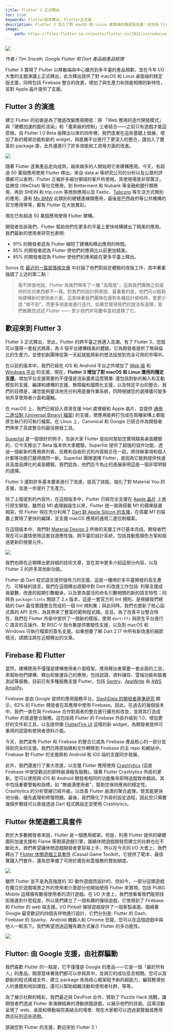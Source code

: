 ```yaml
---
title: Flutter 3 正式釋出
toc: true
keywords: Flutter版本釋出, Flutter正式版
description: Flutter 3 加入了對 macOS 和 Linux 桌面端的穩定版支援！也包括 Firebase、生產力和效能相關的更新。
image:
    path: https://files.flutter-io.cn/posts/flutter-cn/2022/introducing-flutter-3/flutter3_hero.png
---
```


![](https://files.flutter-io.cn/posts/flutter-cn/2022/introducing-flutter-3/flutter3_hero.png)

_作者 / Tim Sneath, Google Flutter 和 Dart 產品組產品經理_

Flutter 3 實現了 Flutter 以移動端為中心擴充到多平臺的產品規劃，並在今年 I/O 大會的主題演講上正式釋出，此次釋出提供了對 macOS 和 Linux 桌面端的穩定版支援，同時包括 Firebase 整合的改進，增加了與生產力和效能相關的新特性，並對 Apple 晶片提供了支援。

## Flutter 3 的演進

建立 Flutter 的初衷是為了徹底改變應用開發：將 「Web 應用的迭代開發模式」與「硬體加速的圖形渲染」和「畫素級的控制」三者結合——之前只有遊戲才能這麼做。自 Flutter 1.0 Beta 版釋出以來的四年裡，我們逐漸在這些基礎上發展，增加了新的框架功能和新的 widget，與底層平台進行了更深入的整合，還加入了豐富的 package 庫，此外還進行了許多效能和工具等方面的改進。

![](https://files.flutter-io.cn/posts/flutter-cn/2022/introducing-flutter-3/flutter-milestones.png)

隨著 Flutter 逐漸產品走向成熟，越來越多的人開始用它來建構應用。今天，有超過 50 萬個應用使用 Flutter 釋出。來自 data.ai 等研究公司的分析以及公眾的評價都可以表明，Flutter 正被許多細分領域的客戶所使用。其使用場景非常廣泛，從微信 (WeChat) 等社交應用，到 Betterment 和 Nubank 等金融和銀行類應用，再到 SHEIN 和 trip.com 等商旅應用以及 Fastic、[Tabcorp](https://auspreneur.com.au/tabcorp-adopts-googles-flutter-platform/ "Tabcorp 使用 Google Flutter 平台進行建構") 等生活方式類別的應用，還有 [My BMW](https://www.press.bmwgroup.com/global/article/detail/T0328610EN/the-my-bmw-app:-new-features-and-tech-insights-for-march-2021 "My BMW 應用: 2021 年 3 月的新特性更新和技術說明") 此類別的硬體連線類應用，最後是巴西政府等公共機構的官方應用等等，都有 Flutter 在大放異彩。

<highlight>現在已有超過 50 萬個應用使用 Flutter 建構。</highlight>

開發者告訴我們，Flutter 幫助他們在更多的平臺上更快地構建出了精美的應用。我們最新的使用者研究也表明:

- 91\% 的開發者認為 Flutter 縮短了建構和釋出應用的時間。
- 85\% 的開發者認為 Flutter 使他們的應用比以前更加精美。
- 85\% 的開發者認為 Flutter 使他們的應用能在更多平臺上釋出。

Sonos 在 [最近的一篇部落格文章](https://tech-blog.sonos.com/posts/renovating-setup-with-flutter/ "最近的一篇部落格文章") 中討論了他們對設定體驗的改版工作，其中著重強調了上述的第二點：

> 毫不誇張地說，Flutter 為我們帶來了一種 "高階感"，這與我們團隊之前提供的任何東西都不一樣。對我們的設計師來說，最重要的是，他們可以輕鬆地建構新的使用者介面，這意味著我們團隊在面對各種設計規格時，會更少說 "做不到"，而更多地直接進行迭代。如果您覺得我們的說法有道理，我們推薦您試試 Flutter —— 至少我們非常慶幸當初選擇了它。

## 歡迎來到 Flutter 3

Flutter 3 正式釋出，至此，Flutter 的跨平臺之旅邁入高潮。有了 Flutter 3，您就可以僅用一套程式碼庫，為 6 個平台建構精美的體驗。它為開發者提供了無與倫比的生產力，並使初創團隊從第一天起就能將新的想法投放到完全可用的市場中。

在以前的版本中，我們已經在 iOS 和 Android 平台之外增加了 [Web 端](https://mp.weixin.qq.com/s/6oSwvPsMy6r4AW90aostiA) 和 [Windows 平台](https://mp.weixin.qq.com/s/GSsym9zSYusZkrNLI2a6fQ) 的支援，現在，**Flutter 3 增加了對 macOS 和 Linux 應用的穩定支援**。增加平台支援需要的不僅僅是渲染畫素這麼簡單: 還包括對新的輸入和互動模型的支援、編譯和建構的支援、無障礙和國際化支援，以及特定平台的整合。我們的目標是，讓您能夠靈活地充分利用底層作業系統，同時根據您的選擇儘可能多地共享使用者介面和邏輯。

在 macOS 上，我們已經投入資源支援 Intel 處理器和 Apple 晶片，並提供 [通用二進位制 (Universal Binary) 檔案](https://developer.apple.com/documentation/apple-silicon/building-a-universal-macos-binary "Apple 開發者文件: 建構通用 mac OS 二進位制檔案")) 的支援，使應用能夠打包成在兩種架構上都能原生執行的可執行檔案。在 Linux 上，Canonical 和 Google 已經合作為開發者們帶來了高度整合的最佳開發工具。

[Superlist](https://superlist.com/ "團隊生產力提高工具 Superlist") 是一個很好的例子，告訴大家 Flutter 是如何幫助您實現精美桌面體驗的，它今天推出了 Beta 版本供大家體驗。Superlist 提供了超強的協作功能，透過一個嶄新的應用將列表、任務和自由形式的內容結合在一起，將待辦事項和個人計劃等功能打磨得煥然一新。Superlist 團隊選擇 Flutter，是因為它能夠提供快速且高度品牌化的桌面體驗。我們認為，他們迄今為止的進展表明這是一個非常明智的選擇。

Flutter 3 還對許多基本要素進行了改進，提高了效能，強化了對 Material You 的支援，並進一步提升了生產力。

除了上面提到的內容外，在這個版本中，Flutter 已經完全支援在 [Apple 晶片](https://support.apple.com/zh-cn/HT211814 "搭載 Apple 晶片的 Mac 電腦") 上進行原生開發。雖然自 M1 處理器誕生以來，Flutter 就一直與搭載 M1 的蘋果裝置相容，但 Flutter 現在充分利用了 [Dart 對 Apple Silicon 的支援](https://mp.weixin.qq.com/s/mogv7U94WdZQ5Wd_S0kXLg)，在搭載 M1 的裝置上實現了更快的編譯，並支援 macOS 應用的通用二進位制檔案。

在這個版本中，我們對 [Material Design 3](https://m3.material-io.cn "Material Design 3 主頁") 所做的支援工作已基本完成。開發者們現在可以盡情使用這套自適應性強、跨平臺的設計系統，包括其動態顏色方案和經過更新的視覺元件。

![](https://files.flutter-io.cn/posts/flutter-cn/2022/introducing-flutter-3/m3-support.png)

我們也將在近期釋出更詳細的技術文章，並在其中更多介紹這部分內容，以及 Flutter 3 的許多其他新功能。

Flutter 由 Dart 程式語言提供強有力的支援，這是一種用於多平臺開發的高生產力、可移植的語言。我們在這個釋出週期中對 Dart 的改進工作包括: 列舉支援成員變數、改進的超類引數繼承，以及更為靈活的命名引數相關的新的語言特性；同時為 `package:lints` 開啟了 2.x 版本，這是一套官方的 lint 規則，是根據我們總結的 Dart 最佳實踐整合而成的一個 lint 規則集；與此同時，我們也更新了核心函式庫的 API 文件，為其帶來了豐富的範例程式碼。並且，為了改善平台整合特性，我們在 Flutter 外掛中提供了一個新的模版，使用 `dart:ffi` 與原生平台進行 C 語言的互操作、對 RISC-V 指令集提供實驗性支援，以及對 macOS 和 Windows 可執行檔案的簽名支援。如果想要了解 Dart 2.17 中所有新改進的細節情況，請關注將在近期釋出的文章。

## Firebase 和 Flutter

當然，建構應用不僅僅是建構使用者介面框架。應用釋出者需要一套全面的工具，來幫助他們建構、釋出和營運自己的應用，包括認證、資料儲存、雲端功能和裝置測試等服務。目前已有多種服務支援 Flutter，包括 [Sentry](https://docs.sentry.io/platforms/flutter/ "Sentry 文件: Flutter 平台整合")、[AppWrite](https://appwrite.io/docs/getting-started-for-flutter "AppWrite 文件: 在 Appwrite 平臺中使用 Flutter") 和 [AWS Amplify](https://docs.amplify.aws/start/q/integration/flutter/ "AWS Amplify 文件: Flutter 整合")。

Firebase 是由 Google 提供的應用服務平台。[SlashData 的開發者基準研究](https://www.slashdata.co/developer-program-benchmarking/ "SlashData 的開發者基準研究") 顯示，62\% 的 Flutter 開發者在其應用中使用 Firebase。因此，在過去的幾個版本中，我們一直在與 Firebase 合作對兩者的整合進行擴充和改良，並將其打造成 Flutter 的首選整合服務。這包括將 Flutter 的 Firebase 外掛升級到 1.0，增加更好的文件和工具，以及提供像 [FlutterFire UI](https://pub.dev/packages/flutterfire_ui "FlutterFire UI package 頁面") 這樣的新 widget，為開發者提供可重用的認證和使用者資料介面。

今天，我們宣佈 Flutter 和 Firebase 的整合已成為 Firebase 產品核心的一部分並得到完全的支援。我們已將原始碼和文件轉移到 Firebase 的主 repo 和網站中。Firebase 對 Flutter 的支援將和 Android 和 iOS 端的支援同步發展。

此外，我們還進行了重大改進，以支援 Flutter 應用使用 [Crashlytics](https://firebase.google.cn/docs/crashlytics "Firebase Crashlytics 產品主頁") (這是 Firebase 中很受歡迎的即時崩潰報告服務)。隨著 Flutter Crashlytics 外掛的更新，您可以使用與 iOS 和 Android 開發者相同的功能集來即時追蹤致命錯誤。其中包括重要警報和指標，如 "無崩潰使用者"，幫助您保持應用的穩定性。Crashlytics 的分析管線已經升級，以改善 Flutter 崩潰的聚合處理，使其能更快地分級、優先處理和修復問題。最後，我們簡化了外掛的設定過程，因此您只需要幾個步驟就可以直接透過 Dart 程式碼設定並使用 Crashlytics。

## Flutter 休閒遊戲工具套件

對於大多數開發者來說，Flutter 是一個應用框架。但是，利用 Flutter 提供的硬體圖形加速支援和 Flame 等開源遊戲引擎，圍繞休閒遊戲開發而建立的社群也在不斷壯大。我們希望讓休閒遊戲開發者更容易上手，所以在今天的 I/O 大會上，我們釋出了 [Flutter 休閒遊戲工具套件](https://flutter.dev/games "Flutter 休閒遊戲工具套件") \(Casual Game Toolkit\)，它提供了範本、最佳實踐入門套件，還為您準備了可用於廣告和雲服務的贊助額度。

![](https://files.flutter-io.cn/posts/flutter-cn/2022/introducing-flutter-3/announcing-flutter-casual-game-toolkit.png)

雖然 Flutter 並不是為高強度的 3D 動作遊戲而設計的，但如今，一部分這類遊戲在獨立於遊戲場景之外的使用者介面部分也開始使用 Flutter 來實現，包括 PUBG Mobile 這樣擁有數億使用者的流行遊戲。在 I/O 大會上，我們想看看我們能把技術推進到什麼程度，所以我們建立了一個有趣的彈球遊戲，它使用到了 Firebase 和 Flutter 的 web 端支援。I/O Pinball 彈球遊戲提供了一個客製桌面，圍繞著 Google 最受歡迎的四個吉祥物進行設計，它們分別是: Flutter 的 Dash、Firebase 的 Sparky、Android 機器人和 Chrome 恐龍，您可以在這個遊戲中與他人一較高下。我們希望透過這種有趣方式展示 Flutter 的多功能性。

![](https://files.flutter-io.cn/posts/flutter-cn/2022/introducing-flutter-3/io-pinball.png)

## Flutter: 由 Google 支援，由社群驅動

我們喜歡 Flutter 的一點是，它不僅僅是 Google 的產品——它是一個「屬於所有人」的產品。開源意味著我們都可以參與其中，並與它的成功息息相關。您可以貢獻新的程式碼或文件，建立 package 來為核心框架賦予新的超能力，編寫教導他人的書籍和培訓課程，還可以幫助組織活動和使用者社群，等等。

為了展示社群的精彩，我們最近與 DevPost 合作，贊助了 Puzzle Hack 挑戰，讓開發者們透過 Flutter 來演繹經典的滑動拼圖遊戲，以展示他們的技能。這場活動呈現了 web、桌面和移動端完美結合的場景:  現在大家都可以透過瀏覽器或應用商店玩到這些遊戲。  

感謝您對 Flutter 的支援，歡迎來到 Flutter 3！

